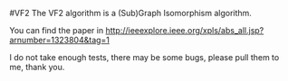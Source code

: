 #VF2
The VF2 algorithm is a (Sub)Graph Isomorphism algorithm.

You can find the paper in http://ieeexplore.ieee.org/xpls/abs_all.jsp?arnumber=1323804&tag=1

I do not take enough tests, there may be some bugs, please pull them to me, thank you. 

